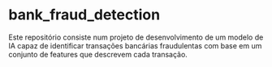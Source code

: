 # bank_fraud_detection
Este repositório consiste num projeto de desenvolvimento de um modelo de IA capaz de identificar transações bancárias fraudulentas com base em um conjunto de features que descrevem cada transação.
